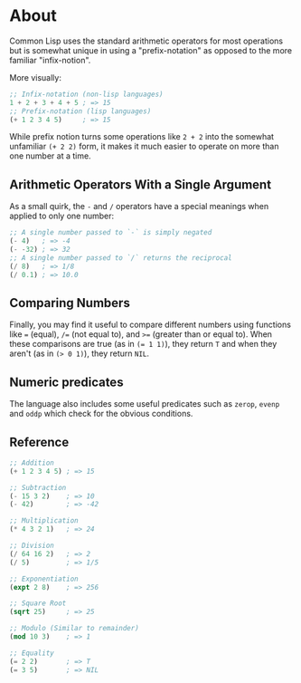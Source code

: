# About

Common Lisp uses the standard arithmetic operators for most operations but is somewhat unique in using a "prefix-notation" as opposed to the more familiar "infix-notion". 

More visually:

```lisp
;; Infix-notation (non-lisp languages)
1 + 2 + 3 + 4 + 5 ; => 15
;; Prefix-notation (lisp languages)
(+ 1 2 3 4 5)     ; => 15
```

While prefix notion turns some operations like `2 + 2` into the somewhat unfamiliar `(+ 2 2)` form, it makes it much easier to operate on more than one number at a time.

## Arithmetic Operators With a Single Argument

As a small quirk, the `-` and `/` operators have a special meanings when applied to only one number:

```lisp
;; A single number passed to `-` is simply negated
(- 4)   ; => -4
(- -32) ; => 32
;; A single number passed to `/` returns the reciprocal
(/ 8)   ; => 1/8
(/ 0.1) ; => 10.0
```

## Comparing Numbers

Finally, you may find it useful to compare different numbers using functions like `=` (equal), `/=` (not equal to), and `>=` (greater than or equal to).
When these comparisons are true (as in `(= 1 1)`), they return `T` and when they aren't (as in `(> 0 1)`), they return `NIL`.

## Numeric predicates

The language also includes some useful predicates such as `zerop`, `evenp` and `oddp` which check for the obvious conditions.

## Reference

```lisp
;; Addition
(+ 1 2 3 4 5) ; => 15

;; Subtraction
(- 15 3 2)    ; => 10
(- 42)        ; => -42

;; Multiplication
(* 4 3 2 1)   ; => 24

;; Division
(/ 64 16 2)   ; => 2
(/ 5)         ; => 1/5

;; Exponentiation
(expt 2 8)    ; => 256

;; Square Root
(sqrt 25)     ; => 25

;; Modulo (Similar to remainder)
(mod 10 3)    ; => 1

;; Equality
(= 2 2)       ; => T
(= 3 5)       ; => NIL
```

